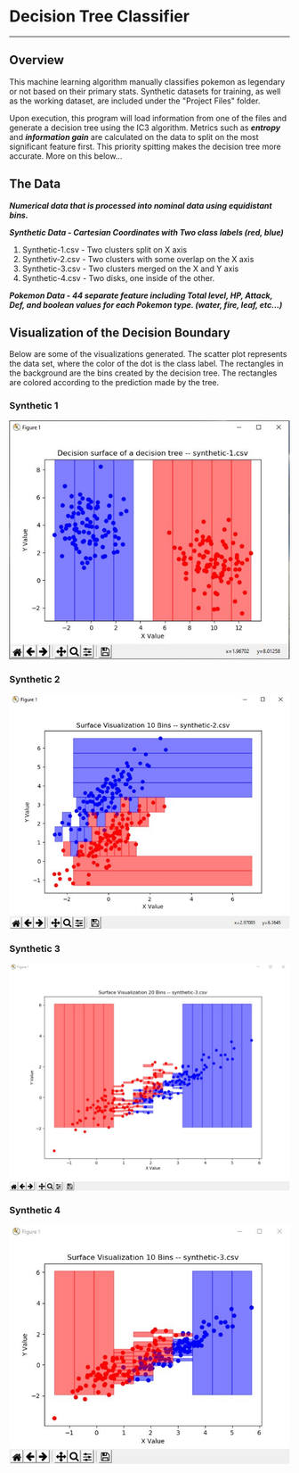 # Decision Tree Classifier 
---

## Overview
This machine learning algorithm manually classifies pokemon as legendary or not based on their primary stats.
Synthetic datasets for training, as well as the working dataset, are included under the "Project Files" folder.

Upon execution, this program will load information from one of the files and generate a decision tree using the IC3 algorithm. Metrics such as ***entropy*** and ***information gain*** are calculated on the data to split on the most significant feature first. This priority spitting makes the decision tree more accurate. More on this below...

## The Data
***Numerical data that is processed into nominal data using equidistant bins.***

***Synthetic Data - Cartesian Coordinates with Two class labels (red, blue)***
1.	Synthetic-1.csv - Two clusters split on X axis 
2.	Synthetiv-2.csv - Two clusters with some overlap on the X axis
3. 	Synthetic-3.csv - Two clusters merged on the X and Y axis
4. 	Synthetic-4.csv - Two disks, one inside of the other.

***Pokemon Data - 44 separate feature including Total level, HP, Attack, Def, and boolean values for each Pokemon type. (water, fire, leaf, etc...)***

## Visualization of the Decision Boundary

Below are some of the visualizations generated. The scatter plot represents the data set, where the color of the dot is the class label.
The rectangles in the background are the bins created by the decision tree. The rectangles are colored according to the prediction made by the tree.

### Synthetic 1
![Synthetic-1.csv](/Screenshots/decisionSurface_synthetic1.JPG)
### Synthetic 2
![Synthetic-2.csv](/Screenshots/decisionSurface_10Bins_synthetic2.JPG)
### Synthetic 3
![Synthetic-3.csv](/Screenshots/decisionSurface_20Bins_synthetic3.JPG)
### Synthetic 4
![Synthetic-4.csv](/Screenshots/decisionSurface_10Bins_synthetic3.JPG)
